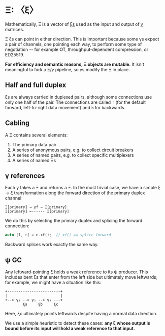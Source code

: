 # Ξ: 〈ξ〉
Mathematically, Ξ is a vector of [ξs](xi.md) used as the input and output of [γ](gamma.md) matrices.

Ξ ξs can point in either direction. This is important because some γs expect a pair of channels, one pointing each way, to perform some type of negotiation -- for example OT, throughput-dependent compression, or ED25519.

**For efficiency and semantic reasons, Ξ objects are mutable.** It isn't meaningful to fork a Ξ/γ pipeline, so γs modify the Ξ in place.


## Half and full duplex
ξs are always carried in duplexed pairs, although some connections use only one half of the pair. The connections are called `f` (for the default forward, left-to-right data movement) and `b` for backwards.


## Cabling
A Ξ contains several elements:

1. The primary data pair
2. A series of anonymous pairs, e.g. to collect circuit breakers
3. A series of named pairs, e.g. to collect specific multiplexers
4. A series of named Ξs


## γ references
Each γ takes a Ξ and returns a Ξ. In the most trivial case, we have a simple ξ → ξ transformation along the forward direction of the primary duplex channel:

```
Ξ[primary] → γf → Ξ[primary]
Ξ[primary] ←------ Ξ[primary]
```

We do this by selecting the primary duplex and splicing the forward connection:

```cpp
auto [l, r] = c.xf();  // xf() == splice forward
```

Backward splices work exactly the same way.


## ψ GC
Any leftward-pointing ξ holds a weak reference to its ψ producer. This includes bent ξs that enter from the left side but ultimately move leftwards; for example, we might have a situation like this:

```
+------------------------+
|                        |
+--> γ₁ --> γ₂ --> γ₃ ---+
        ξa     ξb     ξc
```

Here, ξc ultimately points leftwards despite having a normal data direction.

We use a simple heuristic to detect these cases: **any ξ whose output is bound before its input will hold a weak reference to that input.**
